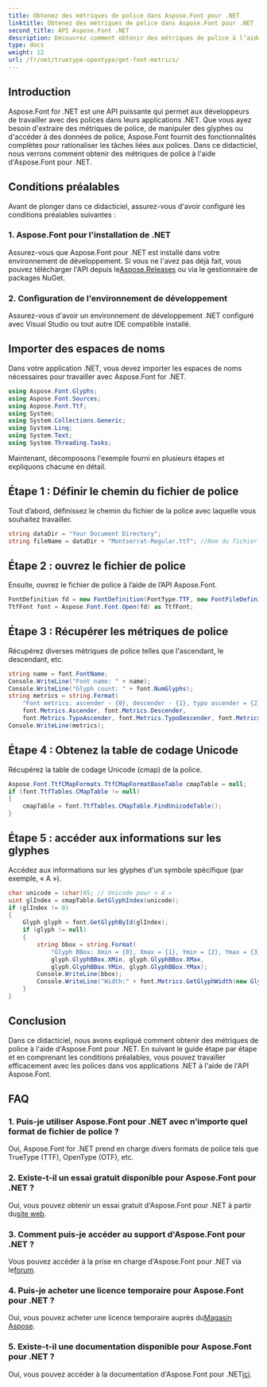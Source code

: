```yaml
---
title: Obtenez des métriques de police dans Aspose.Font pour .NET
linktitle: Obtenez des métriques de police dans Aspose.Font pour .NET
second_title: API Aspose.Font .NET
description: Découvrez comment obtenir des métriques de police à l’aide d’Aspose.Font pour .NET. Guide étape par étape avec des exemples de code. Prérequis et FAQ inclus. #Aspose #Font
type: docs
weight: 12
url: /fr/net/truetype-opentype/get-font-metrics/
---
```

## Introduction
Aspose.Font for .NET est une API puissante qui permet aux développeurs de travailler avec des polices dans leurs applications .NET. Que vous ayez besoin d'extraire des métriques de police, de manipuler des glyphes ou d'accéder à des données de police, Aspose.Font fournit des fonctionnalités complètes pour rationaliser les tâches liées aux polices. Dans ce didacticiel, nous verrons comment obtenir des métriques de police à l'aide d'Aspose.Font pour .NET.
## Conditions préalables
Avant de plonger dans ce didacticiel, assurez-vous d'avoir configuré les conditions préalables suivantes :
### 1. Aspose.Font pour l'installation de .NET
 Assurez-vous que Aspose.Font pour .NET est installé dans votre environnement de développement. Si vous ne l'avez pas déjà fait, vous pouvez télécharger l'API depuis le[Aspose.Releases](https://releases.aspose.com/font/net/) ou via le gestionnaire de packages NuGet.
### 2. Configuration de l'environnement de développement
Assurez-vous d'avoir un environnement de développement .NET configuré avec Visual Studio ou tout autre IDE compatible installé.

## Importer des espaces de noms
Dans votre application .NET, vous devez importer les espaces de noms nécessaires pour travailler avec Aspose.Font for .NET.
```csharp
using Aspose.Font.Glyphs;
using Aspose.Font.Sources;
using Aspose.Font.Ttf;
using System;
using System.Collections.Generic;
using System.Linq;
using System.Text;
using System.Threading.Tasks;
```
Maintenant, décomposons l'exemple fourni en plusieurs étapes et expliquons chacune en détail.
## Étape 1 : Définir le chemin du fichier de police
Tout d’abord, définissez le chemin du fichier de la police avec laquelle vous souhaitez travailler.
```csharp
string dataDir = "Your Document Directory";
string fileName = dataDir + "Montserrat-Regular.ttf"; //Nom du fichier de police avec chemin complet
```
## Étape 2 : ouvrez le fichier de police
Ensuite, ouvrez le fichier de police à l’aide de l’API Aspose.Font.
```csharp
FontDefinition fd = new FontDefinition(FontType.TTF, new FontFileDefinition("ttf", new FileSystemStreamSource(fileName)));
TtfFont font = Aspose.Font.Font.Open(fd) as TtfFont;
```
## Étape 3 : Récupérer les métriques de police
Récupérez diverses métriques de police telles que l'ascendant, le descendant, etc.
```csharp
string name = font.FontName;
Console.WriteLine("Font name: " + name);
Console.WriteLine("Glyph count: " + font.NumGlyphs);
string metrics = string.Format(
    "Font metrics: ascender - {0}, descender - {1}, typo ascender = {2}, typo descender = {3}, UnitsPerEm = {4}",
    font.Metrics.Ascender, font.Metrics.Descender,
    font.Metrics.TypoAscender, font.Metrics.TypoDescender, font.Metrics.UnitsPerEM);
Console.WriteLine(metrics);
```
## Étape 4 : Obtenez la table de codage Unicode
Récupérez la table de codage Unicode (cmap) de la police.
```csharp
Aspose.Font.TtfCMapFormats.TtfCMapFormatBaseTable cmapTable = null;
if (font.TtfTables.CMapTable != null)
{
    cmapTable = font.TtfTables.CMapTable.FindUnicodeTable();
}
```
## Étape 5 : accéder aux informations sur les glyphes
Accédez aux informations sur les glyphes d'un symbole spécifique (par exemple, « A »).
```csharp
char unicode = (char)65; // Unicode pour « A »
uint glIndex = cmapTable.GetGlyphIndex(unicode);
if (glIndex != 0)
{
    Glyph glyph = font.GetGlyphById(glIndex);
    if (glyph != null)
    {
        string bbox = string.Format(
            "Glyph BBox: Xmin = {0}, Xmax = {1}, Ymin = {2}, Ymax = {3}",
            glyph.GlyphBBox.XMin, glyph.GlyphBBox.XMax,
            glyph.GlyphBBox.YMin, glyph.GlyphBBox.YMax);
        Console.WriteLine(bbox);
        Console.WriteLine("Width:" + font.Metrics.GetGlyphWidth(new GlyphUInt32Id(glIndex)));
    }
}
```
## Conclusion
Dans ce didacticiel, nous avons expliqué comment obtenir des métriques de police à l'aide d'Aspose.Font pour .NET. En suivant le guide étape par étape et en comprenant les conditions préalables, vous pouvez travailler efficacement avec les polices dans vos applications .NET à l'aide de l'API Aspose.Font.
## FAQ
### 1. Puis-je utiliser Aspose.Font pour .NET avec n’importe quel format de fichier de police ?
Oui, Aspose.Font for .NET prend en charge divers formats de police tels que TrueType (TTF), OpenType (OTF), etc.
### 2. Existe-t-il un essai gratuit disponible pour Aspose.Font pour .NET ?
 Oui, vous pouvez obtenir un essai gratuit d'Aspose.Font pour .NET à partir du[site web](https://releases.aspose.com/).
### 3. Comment puis-je accéder au support d'Aspose.Font pour .NET ?
 Vous pouvez accéder à la prise en charge d'Aspose.Font pour .NET via le[forum](https://forum.aspose.com/c/font/41).
### 4. Puis-je acheter une licence temporaire pour Aspose.Font pour .NET ?
 Oui, vous pouvez acheter une licence temporaire auprès du[Magasin Aspose](https://purchase.aspose.com/temporary-license/).
### 5. Existe-t-il une documentation disponible pour Aspose.Font pour .NET ?
 Oui, vous pouvez accéder à la documentation d'Aspose.Font pour .NET[ici](https://reference.aspose.com/font/net/).